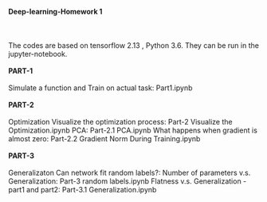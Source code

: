 **Deep-learning-Homework 1** <br> <br>
<br> <br>
The codes are based on tensorflow 2.13 , Python 3.6. They can be run in the jupyter-notebook.
<br> <br>
**PART-1** <br> <br>
Simulate a function and Train on actual task: Part1.ipynb
<br> <br>
**PART-2** <br> <br>
Optimization
Visualize the optimization process: Part-2 Visualize the Optimization.ipynb
PCA: Part-2.1 PCA.ipynb
What happens when gradient is almost zero: Part-2.2 Gradient Norm During Training.ipynb
<br> <br>
**PART-3** <br> <br>
Generalizaton
Can network fit random labels?: 
Number of parameters v.s. Generalization: Part-3 random labels.ipynb
Flatness v.s. Generalization - part1 and  part2: Part-3.1 Generalization.ipynb
